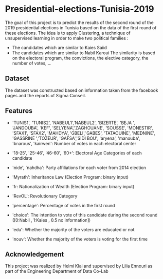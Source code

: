 # Presidential-elections-Tunisia-2019

The goal of this project is to predict the results of the second round of the 2019 presidential elections in Tunisia based on the data of the first round of these elections. The idea is to apply Clustering, a technique of unsupervised learning in order to make two political families :

- The candidates which are similar to Kaies Saiid
- The candidates which are similar to Nabil Karoui
The similarity is based on the electoral program, the convictions, the elective category, the number of votes, ...

## Dataset
The dataset was constructed based on information taken from the facebook pages and the reports of Sigma Conseil.

## Features

- 'TUNIS1', 'TUNIS2', 'NABEUL1','NABEUL2', 'BIZERTE', 'BEJA ', 'JANDOUBA', 'KEF', 'SELYENA','ZAGHOUANE', 'SOUSSE', 'MONESTIR', 'SFAX1', 'SFAX2', 'MAHDYA', 'GBELI','GABES', 'TATAOUINE', 'MEDNINE', 'GASSRINE ','TOZEUR', 'GAFSA','SIDI BOU', 'aryena', 'manouba', 'bnarous', 'kairwen': Number of votes in each electoral center

- '18-25', '25-46', '46-60', '60+': Electoral Age Categories of each candidate

- 'nide', 'nahdha': Party affiliations for each voter from 2014 election

- 'Myrath': Inheritance Law (Election Program: binary input)

- 'fr: Nationalization of Wealth (Election Program: binary input)

- 'RevOL': Revolutionary Category

- 'percentage': Percentage of votes in the first round

- 'choice': The intention to vote of this candidate during the second round ([0:Nabil , 1:Kaies , 0.5 no information])

- 'edu': Whether the majority of the voters are educated or not

- 'nouv': Whether the majority of the voters is voting for the first time

## Acknowledgement
This project was realized by Helmi Klai and supervised by Lilia Ennouri as part of the Engineering Department of Data Co-Lab
